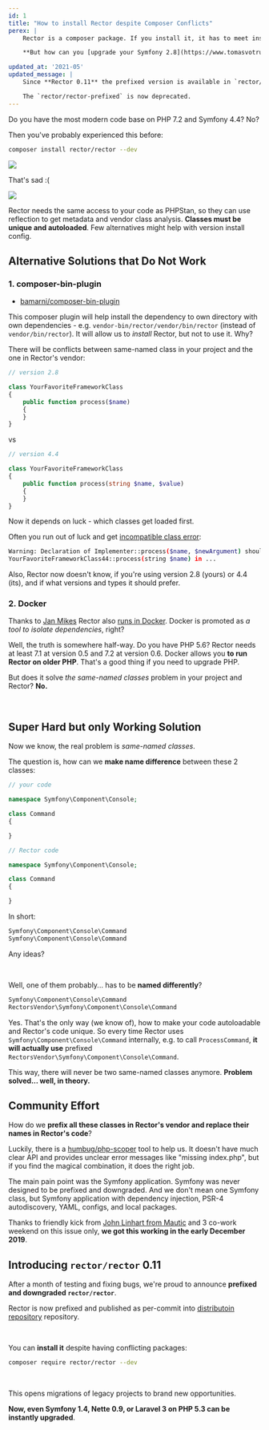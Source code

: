 ```yaml
---
id: 1
title: "How to install Rector despite Composer Conflicts"
perex: |
    Rector is a composer package. If you install it, it has to meet install requirements conditions.

    **But how can you [upgrade your Symfony 2.8](https://www.tomasvotruba.com/blog/2019/02/28/how-to-upgrade-symfony-2-8-to-3-4/), when Rector needs at least Symfony 4.4?**

updated_at: '2021-05'
updated_message: |
    Since **Rector 0.11** the prefixed version is available in `rector/rector` out of the box.

    The `rector/rector-prefixed` is now deprecated.
---
```


Do you have the most modern code base on PHP 7.2 and Symfony 4.4? No?

Then you've probably experienced this before:

```bash
composer install rector/rector --dev
```

<img src="/assets/images/blog/2020/rector_install_fail.png" class="img-thumbnail mt-2 mb-3">

That's sad :(

<a href="https://github.com/rectorphp/rector/issues/2334">
    <img src="/assets/images/blog/2020/rector_install_issue.png" class="img-thumbnail mt-2 mb-3">
</a>

Rector needs the same access to your code as PHPStan, so they can use reflection to get metadata and vendor class analysis. **Classes must be unique and autoloaded**. Few alternatives might help with version install config.

## Alternative Solutions that Do Not Work

### 1. composer-bin-plugin

- [bamarni/composer-bin-plugin](https://github.com/bamarni/composer-bin-plugin)

This composer plugin will help install the dependency to own directory with own dependencies - e.g. `vendor-bin/rector/vendor/bin/rector` (instead of `vendor/bin/rector`). It will allow us to *install* Rector, but not to use it. Why?

There will be conflicts between same-named class in your project and the one in Rector's vendor:

```php
// version 2.8

class YourFavoriteFrameworkClass
{
    public function process($name)
    {
    }
}
```

vs

```php
// version 4.4

class YourFavoriteFrameworkClass
{
    public function process(string $name, $value)
    {
    }
}
```

Now it depends on luck - which classes get loaded first.

Often you run out of luck and get [incompatible class error](https://3v4l.org/Znrnq):

```bash
Warning: Declaration of Implementer::process($name, $newArgument) should be compatible with
YourFavoriteFrameworkClass44::process(string $name) in ...
```

Also, Rector now doesn't know, if you're using version 2.8 (yours) or 4.4 (its), and if what versions and types it should prefer.

### 2. Docker

Thanks to [Jan Mikes](https://janmikes.cz/) Rector also [runs in Docker](https://github.com/rectorphp/rector#run-rector-in-docker). Docker is promoted as *a tool to isolate dependencies*, right?

Well, the truth is somewhere half-way. Do you have PHP 5.6? Rector needs at least 7.1 at version 0.5 and 7.2 at version 0.6. Docker allows you **to run Rector on older PHP**. That's a good thing if you need to upgrade PHP.

But does it solve *the same-named classes* problem in your project and Rector? **No.**

<br>

## Super Hard but only Working Solution

Now we know, the real problem is *same-named classes*.

The question is, how can we **make name difference** between these 2 classes:

```php
// your code

namespace Symfony\Component\Console;

class Command
{

}
```

```php
// Rector code

namespace Symfony\Component\Console;

class Command
{

}
```

In short:

```bash
Symfony\Component\Console\Command
Symfony\Component\Console\Command
```

Any ideas?

<br>

Well, one of them probably... has to be **named differently**?

```bash
Symfony\Component\Console\Command
RectorsVendor\Symfony\Component\Console\Command
```

Yes. That's the only way (we know of), how to make your code autoloadable and Rector's code unique.
So every time Rector uses `Symfony\Component\Console\Command` internally, e.g. to call `ProcessCommand`, **it will actually use** prefixed `RectorsVendor\Symfony\Component\Console\Command`.

This way, there will never be two same-named classes anymore. **Problem solved... well, in theory.**

## Community Effort

How do we **prefix all these classes in Rector's vendor and replace their names in Rector's code**?

Luckily, there is a [humbug/php-scoper](https://github.com/humbug/php-scoper) tool to help us. It doesn't have much clear API and provides unclear error messages like "missing index.php", but if you find the magical combination, it does the right job.

The main pain point was the Symfony application. Symfony was never designed to be prefixed and downgraded. And we don't mean one Symfony class, but Symfony application with dependency injection, PSR-4 autodiscovery, YAML, configs, and local packages.

Thanks to friendly kick from [John Linhart from Mautic](https://johnlinhart.com/) and 3 co-work weekend on this issue only, **we got this working in the early December 2019**.

## Introducing `rector/rector` 0.11

After a month of testing and fixing bugs, we're proud to announce **prefixed and downgraded `rector/rector`**.

Rector is now prefixed and published as per-commit into [distributoin repository](https://github.com/rectorphp/rector) repository.

<br>

You can **install it** despite having conflicting packages:

```bash
composer require rector/rector --dev
```

<br>

This opens migrations of legacy projects to brand new opportunities.

**Now, even Symfony 1.4, Nette 0.9, or Laravel 3 on PHP 5.3 can be instantly upgraded**.

